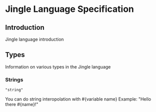 # Jingle Language Specification
## Introduction
Jingle language introduction


## Types
Information on various types in the Jingle language
### Strings
`"string"`

You can do string interopolation with #{variable name} Example: "Hello there #{name}!" 
